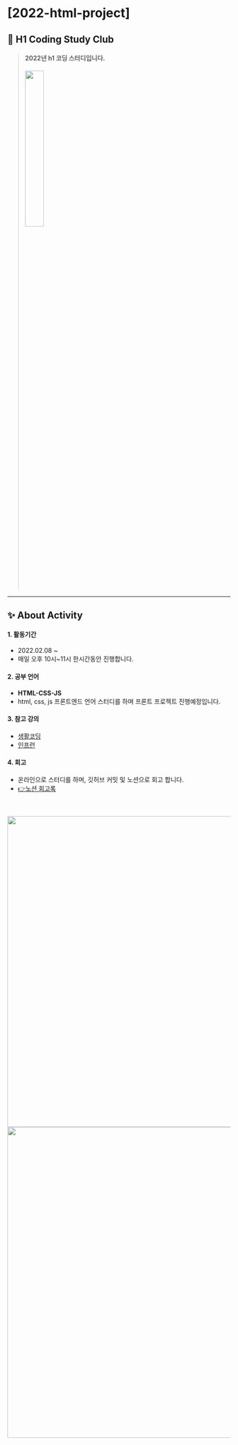 # [2022-html-project]
## 🎈 H1 Coding Study Club
> #### 2022년 **h1 코딩 스터디**입니다.  
> <img src="https://user-images.githubusercontent.com/83990943/153243979-b8387383-49b0-4f96-88fe-92ecc19dff94.png"
       width="30%" height="30%">
---

## ✨ About Activity
#### 1. 활동기간 
* 2022.02.08 ~  
* 매일 오후 10시~11시 한시간동안 진행합니다.    

#### 2. 공부 언어  
* **HTML-CSS-JS**  
* html, css, js 프론트엔드 언어 스터디를 하며 프론트 프로젝트 진행예정입니다.

#### 3. 참고 강의  
* [생활코딩](https://www.youtube.com/watch?v=OGFgdro160I&list=PLuHgQVnccGMDUzDDCKW-pCZQY-MMCX5yB) 
* [인프런](https://www.inflearn.com/course/html-css-%EA%B0%95%EC%A2%8C/dashboard)  

#### 4. 회고
* 온라인으로 스터디를 하며, 깃허브 커밋 및 노션으로 회고 합니다.  
* [👉노션 회고록](https://incongruous-vanadium-119.notion.site/fa55d14b8abd4c31a330aa3ca79ce41b)
<br><br><br>
<img src="https://user-images.githubusercontent.com/83990943/154650188-1d3d428e-206b-4b65-882b-2dabefdbde4f.png" width=700px>
<img src="https://user-images.githubusercontent.com/83990943/154833683-307e7244-0490-4cb8-81bd-12ee76bccbae.png" width=700px>
